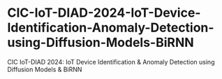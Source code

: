 # CIC-IoT-DIAD-2024-IoT-Device-Identification-Anomaly-Detection-using-Diffusion-Models-BiRNN
CIC IoT-DIAD 2024: IoT Device Identification &amp; Anomaly Detection using Diffusion Models &amp; BiRNN
